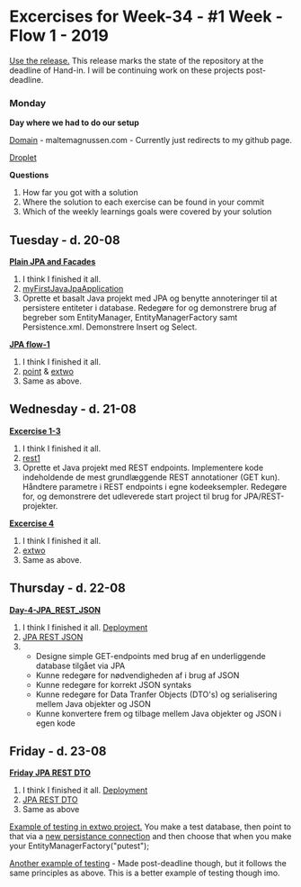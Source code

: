 # Excercises for Week-34 - #1 Week - Flow 1 - 2019

[Use the release.](https://github.com/MalteMagnussen/Week-34/releases/tag/1.0) This release marks the state of the repository at the deadline of Hand-in. I will be continuing work on these projects post-deadline. 

### Monday

__Day where we had to do our setup__

[Domain](http://www.maltemagnussen.com) - maltemagnussen.com - Currently just redirects to my github page.

[Droplet](http://165.22.94.28:8080/)

__Questions__
1. How far you got with a solution
2. Where the solution to each exercise can be found in your commit
3. Which of the weekly learnings goals were covered by your solution

## Tuesday - d. 20-08

__[Plain JPA and Facades](https://docs.google.com/document/d/1Uib8GtBXmQZJ9x5tqXXHt1UYkkRPo9zKwugWa87bzUI/edit#)__
1. I think I finished it all.
2. [myFirstJavaJpaApplication](/Week-34/01-tuesday-exercises/myFirstJavaJpaApplication)
3. Oprette et basalt Java projekt med JPA og benytte annoteringer til at persistere entiteter i database. Redegøre for og demonstrere brug af begreber som EntityManager, EntityManagerFactory samt Persistence.xml. Demonstrere Insert og Select.

__[JPA flow-1](https://docs.google.com/document/d/1JVXSMz_pw-Fnsid6Eihpam8P2eMd9phqwTQOFRzvrug/edit)__
1. I think I finished it all.
2. [point](/01-tuesday-exercises/point) & [extwo](/Week-34/02-wednesday-exercises/extwo)
3. Same as above.

## Wednesday - d. 21-08

__[Excercise 1-3](https://docs.google.com/document/d/1gdtrSIb_RiEE3qv5hPwrzBrNaowHA-MPFXR8LP9CKJk/edit)__
1. I think I finished it all.
2. [rest1](/Week-34/02-wednesday-exercises/rest1)
3.  Oprette et Java projekt med REST endpoints. Implementere kode indeholdende de mest grundlæggende REST annotationer (GET kun). Håndtere parametre i REST endpoints i egne kodeeksempler. Redegøre for, og demonstrere det udleverede start project til brug for JPA/REST-projekter.

__[Excercise 4](https://docs.google.com/document/d/1gdtrSIb_RiEE3qv5hPwrzBrNaowHA-MPFXR8LP9CKJk/edit#heading=h.p9890zykjtxh)__
1. I think I finished it all. 
2. [extwo](/Week-34/02-wednesday-exercises/extwo)
3. Same as above.

## Thursday - d. 22-08
__[Day-4-JPA_REST_JSON](https://docs.google.com/document/d/1c4uti7oLiipp1Sdny9Rwc1aOStfn9aasmWhhhzuTQS8/edit)__
1. I think I finished it all. [Deployment](http://165.22.94.28:8080/thursday/api/employee/all)
2. [JPA REST JSON](/Week-34/03-thursday-exercises/JPA%20REST%20JSON)
3.  
    * Designe simple GET-endpoints med brug af en underliggende database tilgået via JPA
    * Kunne redegøre for nødvendigheden af i brug af JSON
    * Kunne redegøre for korrekt JSON syntaks
    * Kunne redegøre for Data Tranfer Objects (DTO's) og serialisering mellem Java objekter og JSON
    * Kunne konvertere frem og tilbage mellem Java objekter og JSON i egen kode

## Friday - d. 23-08
__[Friday JPA REST DTO](https://docs.google.com/document/d/1HdHiORGNyteRpn7MoOixowxL10LQuUHt9XxAKtL9r0o/edit)__
1. I think I finished it all. [Deployment](http://165.22.94.28:8080/friday/api/customer/all)
2. [JPA REST DTO](/Week-34/04-friday-exercises/JPA_REST_DTO)
3. Same as above


[Example of testing in extwo project.](/Week-34/02-wednesday-exercises/extwo/src/test/java/dbfacade/CustomerFacadeTest.java)
You make a test database, then point to that via a [new persistance connection](/Week-34/02-wednesday-exercises/extwo/src/main/resources/META-INF/persistence.xml) and then choose that when you make your EntityManagerFactory("putest");

[Another example of testing](/Week-34/04-friday-exercises/JPA_REST_DTO/src/test/java/facades/CustomerFacadeTest.java) - Made post-deadline though, but it follows the same principles as above. This is a better example of testing though imo. 

